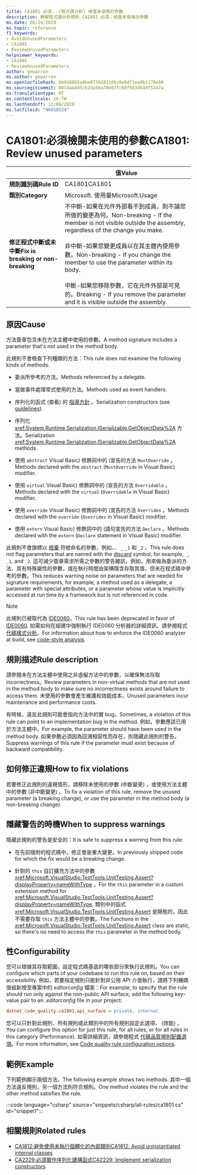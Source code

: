 ```yaml
---
title: CA1801 必須： (程式碼分析) 檢查未使用的參數
description: 瞭解程式碼分析規則 CA1801 必須：檢查未使用的參數
ms.date: 06/24/2019
ms.topic: reference
f1_keywords:
- AvoidUnusedParameters
- CA1801
- ReviewUnusedParameters
helpviewer_keywords:
- CA1801
- ReviewUnusedParameters
author: gewarren
ms.author: gewarren
ms.openlocfilehash: bb9188b5a4be873928310bc8e6df1ea9b1176e60
ms.sourcegitcommit: 0014aa4d5cb2da56a70e03fc68f663d64df5247a
ms.translationtype: MT
ms.contentlocale: zh-TW
ms.lasthandoff: 12/09/2020
ms.locfileid: "96918524"
---
```

# <a name="ca1801-review-unused-parameters"></a><span data-ttu-id="6c06f-103">CA1801:必須檢閱未使用的參數</span><span class="sxs-lookup"><span data-stu-id="6c06f-103">CA1801: Review unused parameters</span></span>

| | <span data-ttu-id="6c06f-104">值</span><span class="sxs-lookup"><span data-stu-id="6c06f-104">Value</span></span> |
|-|-|
| <span data-ttu-id="6c06f-105">**規則識別碼**</span><span class="sxs-lookup"><span data-stu-id="6c06f-105">**Rule ID**</span></span> |<span data-ttu-id="6c06f-106">CA1801</span><span class="sxs-lookup"><span data-stu-id="6c06f-106">CA1801</span></span>|
| <span data-ttu-id="6c06f-107">**類別**</span><span class="sxs-lookup"><span data-stu-id="6c06f-107">**Category**</span></span> |<span data-ttu-id="6c06f-108">Microsoft. 使用量</span><span class="sxs-lookup"><span data-stu-id="6c06f-108">Microsoft.Usage</span></span>|
| <span data-ttu-id="6c06f-109">**修正程式中斷或未中斷**</span><span class="sxs-lookup"><span data-stu-id="6c06f-109">**Fix is breaking or non-breaking**</span></span> |<span data-ttu-id="6c06f-110">不中斷-如果在元件外部看不到成員，則不論您所做的變更為何。</span><span class="sxs-lookup"><span data-stu-id="6c06f-110">Non-breaking - If the member is not visible outside the assembly, regardless of the change you make.</span></span><br/><br/><span data-ttu-id="6c06f-111">非中斷-如果您變更成員以在其主體內使用參數。</span><span class="sxs-lookup"><span data-stu-id="6c06f-111">Non-breaking - If you change the member to use the parameter within its body.</span></span><br/><br/><span data-ttu-id="6c06f-112">中斷-如果您移除參數，它在元件外部是可見的。</span><span class="sxs-lookup"><span data-stu-id="6c06f-112">Breaking - If you remove the parameter and it is visible outside the assembly.</span></span>|

## <a name="cause"></a><span data-ttu-id="6c06f-113">原因</span><span class="sxs-lookup"><span data-stu-id="6c06f-113">Cause</span></span>

<span data-ttu-id="6c06f-114">方法簽章包含未在方法主體中使用的參數。</span><span class="sxs-lookup"><span data-stu-id="6c06f-114">A method signature includes a parameter that's not used in the method body.</span></span>

<span data-ttu-id="6c06f-115">此規則不會檢查下列種類的方法：</span><span class="sxs-lookup"><span data-stu-id="6c06f-115">This rule does not examine the following kinds of methods:</span></span>

- <span data-ttu-id="6c06f-116">委派所參考的方法。</span><span class="sxs-lookup"><span data-stu-id="6c06f-116">Methods referenced by a delegate.</span></span>

- <span data-ttu-id="6c06f-117">當做事件處理常式使用的方法。</span><span class="sxs-lookup"><span data-stu-id="6c06f-117">Methods used as event handlers.</span></span>

- <span data-ttu-id="6c06f-118">序列化的函式 (查看) 的 [指導方針](../../../standard/serialization/serialization-guidelines.md#runtime-serialization) 。</span><span class="sxs-lookup"><span data-stu-id="6c06f-118">Serialization constructors (see [guidelines](../../../standard/serialization/serialization-guidelines.md#runtime-serialization)).</span></span>

- <span data-ttu-id="6c06f-119">序列化 <xref:System.Runtime.Serialization.ISerializable.GetObjectData%2A> 方法。</span><span class="sxs-lookup"><span data-stu-id="6c06f-119">Serialization <xref:System.Runtime.Serialization.ISerializable.GetObjectData%2A> methods.</span></span>

- <span data-ttu-id="6c06f-120">使用 `abstract` Visual Basic) 修飾詞中的 (宣告的方法 `MustOverride` 。</span><span class="sxs-lookup"><span data-stu-id="6c06f-120">Methods declared with the `abstract` (`MustOverride` in Visual Basic) modifier.</span></span>

- <span data-ttu-id="6c06f-121">使用 `virtual` Visual Basic) 修飾詞中的 (宣告的方法 `Overridable` 。</span><span class="sxs-lookup"><span data-stu-id="6c06f-121">Methods declared with the `virtual` (`Overridable` in Visual Basic) modifier.</span></span>

- <span data-ttu-id="6c06f-122">使用 `override` Visual Basic) 修飾詞中的 (宣告的方法 `Overrides` 。</span><span class="sxs-lookup"><span data-stu-id="6c06f-122">Methods declared with the `override` (`Overrides` in Visual Basic) modifier.</span></span>

- <span data-ttu-id="6c06f-123">使用 `extern` Visual Basic) 修飾詞中的 (語句宣告的方法 `Declare` 。</span><span class="sxs-lookup"><span data-stu-id="6c06f-123">Methods declared with the `extern` (`Declare` statement in Visual Basic) modifier.</span></span>

<span data-ttu-id="6c06f-124">此規則不會旗標以 [捨棄](../../../csharp/discards.md) 符號命名的參數，例如、、 `_` `_1` 和 `_2` 。</span><span class="sxs-lookup"><span data-stu-id="6c06f-124">This rule does not flag parameters that are named with the [discard](../../../csharp/discards.md) symbol, for example, `_`, `_1`, and `_2`.</span></span> <span data-ttu-id="6c06f-125">這可減少簽章需求所需之參數的警告雜訊，例如，用來做為委派的方法、具有特殊屬性的參數，或在執行時間由架構隱含存取其值，但未在程式碼中參考的參數。</span><span class="sxs-lookup"><span data-stu-id="6c06f-125">This reduces warning noise on parameters that are needed for signature requirements, for example, a method used as a delegate, a parameter with special attributes, or a parameter whose value is implicitly accessed at run time by a framework but is not referenced in code.</span></span>

> [!NOTE]
> <span data-ttu-id="6c06f-126">此規則已被取代為 [IDE0060](../style-rules/ide0060.md)。</span><span class="sxs-lookup"><span data-stu-id="6c06f-126">This rule has been deprecated in favor of [IDE0060](../style-rules/ide0060.md).</span></span> <span data-ttu-id="6c06f-127">如需如何在組建中強制執行 IDE0060 分析器的詳細資訊，請參閱程式 [代碼樣式分析](../overview.md#code-style-analysis)。</span><span class="sxs-lookup"><span data-stu-id="6c06f-127">For information about how to enforce the IDE0060 analyzer at build, see [code-style analysis](../overview.md#code-style-analysis).</span></span>

## <a name="rule-description"></a><span data-ttu-id="6c06f-128">規則描述</span><span class="sxs-lookup"><span data-stu-id="6c06f-128">Rule description</span></span>

<span data-ttu-id="6c06f-129">請參閱未在方法主體中使用之非虛擬方法中的參數，以確保無法存取 incorrectness。</span><span class="sxs-lookup"><span data-stu-id="6c06f-129">Review parameters in non-virtual methods that are not used in the method body to make sure no incorrectness exists around failure to access them.</span></span> <span data-ttu-id="6c06f-130">未使用的參數會產生維護和效能成本。</span><span class="sxs-lookup"><span data-stu-id="6c06f-130">Unused parameters incur maintenance and performance costs.</span></span>

<span data-ttu-id="6c06f-131">有時候，違反此規則可能會指向方法中的實 bug。</span><span class="sxs-lookup"><span data-stu-id="6c06f-131">Sometimes, a violation of this rule can point to an implementation bug in the method.</span></span> <span data-ttu-id="6c06f-132">例如，參數應該已用於方法主體中。</span><span class="sxs-lookup"><span data-stu-id="6c06f-132">For example, the parameter should have been used in the method body.</span></span> <span data-ttu-id="6c06f-133">如果參數必須因為回溯相容性而存在，則隱藏此規則的警告。</span><span class="sxs-lookup"><span data-stu-id="6c06f-133">Suppress warnings of this rule if the parameter must exist because of backward compatibility.</span></span>

## <a name="how-to-fix-violations"></a><span data-ttu-id="6c06f-134">如何修正違規</span><span class="sxs-lookup"><span data-stu-id="6c06f-134">How to fix violations</span></span>

<span data-ttu-id="6c06f-135">若要修正此規則的違規情形，請移除未使用的參數 (中斷變更) ，或使用方法主體中的參數 (非中斷變更) 。</span><span class="sxs-lookup"><span data-stu-id="6c06f-135">To fix a violation of this rule, remove the unused parameter (a breaking change), or use the parameter in the method body (a non-breaking change).</span></span>

## <a name="when-to-suppress-warnings"></a><span data-ttu-id="6c06f-136">隱藏警告的時機</span><span class="sxs-lookup"><span data-stu-id="6c06f-136">When to suppress warnings</span></span>

<span data-ttu-id="6c06f-137">隱藏此規則的警告是安全的：</span><span class="sxs-lookup"><span data-stu-id="6c06f-137">It is safe to suppress a warning from this rule:</span></span>

- <span data-ttu-id="6c06f-138">在先前隨附的程式碼中，修正會是重大變更。</span><span class="sxs-lookup"><span data-stu-id="6c06f-138">In previously shipped code for which the fix would be a breaking change.</span></span>

- <span data-ttu-id="6c06f-139">針對的 `this` 自訂擴充方法中的參數 <xref:Microsoft.VisualStudio.TestTools.UnitTesting.Assert?displayProperty=nameWithType> 。</span><span class="sxs-lookup"><span data-stu-id="6c06f-139">For the `this` parameter in a custom extension method for <xref:Microsoft.VisualStudio.TestTools.UnitTesting.Assert?displayProperty=nameWithType>.</span></span> <span data-ttu-id="6c06f-140">類別中的函式 <xref:Microsoft.VisualStudio.TestTools.UnitTesting.Assert> 是靜態的，因此不需要存取 `this` 方法主體中的參數。</span><span class="sxs-lookup"><span data-stu-id="6c06f-140">The functions in the <xref:Microsoft.VisualStudio.TestTools.UnitTesting.Assert> class are static, so there's no need to access the `this` parameter in the method body.</span></span>

## <a name="configurability"></a><span data-ttu-id="6c06f-141">性</span><span class="sxs-lookup"><span data-stu-id="6c06f-141">Configurability</span></span>

<span data-ttu-id="6c06f-142">您可以根據其存取範圍，設定程式碼基底的哪些部分來執行此規則。</span><span class="sxs-lookup"><span data-stu-id="6c06f-142">You can configure which parts of your codebase to run this rule on, based on their accessibility.</span></span> <span data-ttu-id="6c06f-143">例如，若要指定規則只能針對非公用 API 介面執行，請將下列機碼值組新增至專案中的 *editorconfig* 檔案：</span><span class="sxs-lookup"><span data-stu-id="6c06f-143">For example, to specify that the rule should run only against the non-public API surface, add the following key-value pair to an *.editorconfig* file in your project:</span></span>

```ini
dotnet_code_quality.ca1801.api_surface = private, internal
```

<span data-ttu-id="6c06f-144">您可以只針對此規則、所有規則或此類別中的所有規則設定此選項， (效能) 。</span><span class="sxs-lookup"><span data-stu-id="6c06f-144">You can configure this option for just this rule, for all rules, or for all rules in this category (Performance).</span></span> <span data-ttu-id="6c06f-145">如需詳細資訊，請參閱程式 [代碼品質規則配置選項](../code-quality-rule-options.md)。</span><span class="sxs-lookup"><span data-stu-id="6c06f-145">For more information, see [Code quality rule configuration options](../code-quality-rule-options.md).</span></span>

## <a name="example"></a><span data-ttu-id="6c06f-146">範例</span><span class="sxs-lookup"><span data-stu-id="6c06f-146">Example</span></span>

<span data-ttu-id="6c06f-147">下列範例顯示兩個方法。</span><span class="sxs-lookup"><span data-stu-id="6c06f-147">The following example shows two methods.</span></span> <span data-ttu-id="6c06f-148">其中一個方法違反規則，另一個方法則符合規則。</span><span class="sxs-lookup"><span data-stu-id="6c06f-148">One method violates the rule and the other method satisfies the rule.</span></span>

:::code language="csharp" source="snippets/csharp/all-rules/ca1801.cs" id="snippet1":::

## <a name="related-rules"></a><span data-ttu-id="6c06f-149">相關規則</span><span class="sxs-lookup"><span data-stu-id="6c06f-149">Related rules</span></span>

- [<span data-ttu-id="6c06f-150">CA1812:避免使用未執行個體化的內部類別</span><span class="sxs-lookup"><span data-stu-id="6c06f-150">CA1812: Avoid uninstantiated internal classes</span></span>](ca1812.md)
- [<span data-ttu-id="6c06f-151">CA2229:必須實作序列化建構函式</span><span class="sxs-lookup"><span data-stu-id="6c06f-151">CA2229: Implement serialization constructors</span></span>](ca2229.md)
